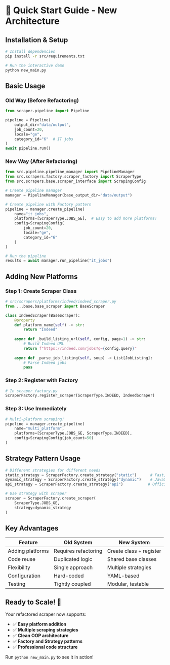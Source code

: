 # 🚀 Quick Start Guide - New Architecture

## Installation & Setup
```bash
# Install dependencies
pip install -r src/requirements.txt

# Run the interactive demo
python new_main.py
```

## Basic Usage

### Old Way (Before Refactoring)
```python
from scraper.pipeline import Pipeline

pipeline = Pipeline(
    output_dir="data/output",
    job_count=20,
    locale="ge",
    category_id="6"  # IT jobs
)
await pipeline.run()
```

### New Way (After Refactoring)
```python
from src.pipeline.pipeline_manager import PipelineManager
from src.scrapers.factory.scraper_factory import ScraperType
from src.scrapers.base.scraper_interface import ScrapingConfig

# Create pipeline manager
manager = PipelineManager(base_output_dir="data/output")

# Create pipeline with Factory pattern
pipeline = manager.create_pipeline(
    name="it_jobs",
    platforms=[ScraperType.JOBS_GE],  # Easy to add more platforms!
    config=ScrapingConfig(
        job_count=20,
        locale="ge",
        category_id="6"
    )
)

# Run the pipeline
results = await manager.run_pipeline("it_jobs")
```

## Adding New Platforms

### Step 1: Create Scraper Class
```python
# src/scrapers/platforms/indeed/indeed_scraper.py
from ...base.base_scraper import BaseScraper

class IndeedScraper(BaseScraper):
    @property
    def platform_name(self) -> str:
        return "Indeed"
    
    async def _build_listing_url(self, config, page=1) -> str:
        # Build Indeed URL
        return f"https://indeed.com/jobs?q={config.query}"
    
    async def _parse_job_listing(self, soup) -> List[JobListing]:
        # Parse Indeed jobs
        pass
```

### Step 2: Register with Factory
```python
# In scraper_factory.py
ScraperFactory.register_scraper(ScraperType.INDEED, IndeedScraper)
```

### Step 3: Use Immediately
```python
# Multi-platform scraping!
pipeline = manager.create_pipeline(
    name="multi_platform",
    platforms=[ScraperType.JOBS_GE, ScraperType.INDEED],
    config=ScrapingConfig(job_count=50)
)
```

## Strategy Pattern Usage

```python
# Different strategies for different needs
static_strategy = ScraperFactory.create_strategy("static")      # Fast, simple
dynamic_strategy = ScraperFactory.create_strategy("dynamic")    # JavaScript support
api_strategy = ScraperFactory.create_strategy("api")           # Official APIs

# Use strategy with scraper
scraper = ScraperFactory.create_scraper(
    ScraperType.JOBS_GE, 
    strategy=dynamic_strategy
)
```

## Key Advantages

| Feature | Old System | New System |
|---------|------------|------------|
| Adding platforms | Requires refactoring | Create class + register |
| Code reuse | Duplicated logic | Shared base classes |
| Flexibility | Single approach | Multiple strategies |
| Configuration | Hard-coded | YAML-based |
| Testing | Tightly coupled | Modular, testable |

## Ready to Scale! 🎯

Your refactored scraper now supports:
- ✅ **Easy platform addition**
- ✅ **Multiple scraping strategies** 
- ✅ **Clean OOP architecture**
- ✅ **Factory and Strategy patterns**
- ✅ **Professional code structure**

Run `python new_main.py` to see it in action! 
